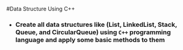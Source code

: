 #Data Structure Using C++
  - ### Create all data structures like (List, LinkedList, Stack, Queue, and CircularQueue) using `C++` programming language and apply some basic methods to them
